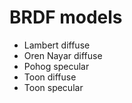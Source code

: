 # BRDF models
- Lambert diffuse
- Oren Nayar diffuse
- Pohog specular
- Toon diffuse
- Toon specular